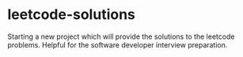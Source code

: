 # leetcode-solutions
Starting a new project which will provide the solutions to the leetcode problems. Helpful for the software developer interview preparation. 
